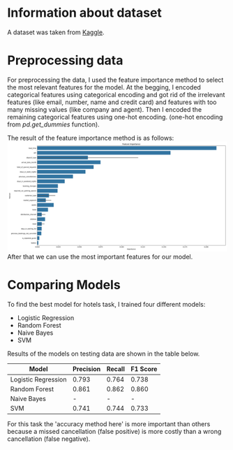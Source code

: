 # Information about dataset
A dataset was taken from [Kaggle](https://www.kaggle.com/datasets/mojtaba142/hotel-booking?resource=download).

# Preprocessing data
For preprocessing the data, I used the feature importance method to select the most relevant features for the model.
At the begging, I encoded categorical features using categorical encoding and got rid of the irrelevant features 
(like email, number, name and credit card) and features with too many missing values (like company and agent). 
Then I encoded the remaining categorical features using one-hot encoding.
(one-hot encoding from _pd.get_dummies_ function).




The result of the feature importance method is as follows:
![importance](figures/feature_importance.png)
After that we can use the most important features for our model. 


# Comparing Models

To find the best model for hotels task, I trained four different models: 
- Logistic Regression 
- Random Forest
- Naive Bayes
- SVM

Results of the models on testing data are shown in the table below.

| Model               | Precision | Recall | F1 Score |
|---------------------|-----------|--------|----------|
| Logistic Regression | 0.793     | 0.764  | 0.738    |
| Random Forest       | 0.861     | 0.862  | 0.860    |
| Naive Bayes         | -         | -      | -        |
| SVM                 | 0.741     | 0.744  | 0.733    |

For this task the 'accuracy method here' is more important than others because 
a missed cancellation (false positive) is more costly than a wrong cancellation (false negative).
